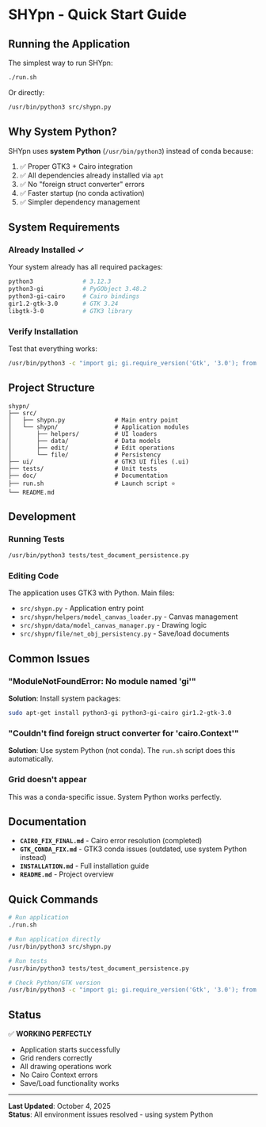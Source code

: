 # SHYpn - Quick Start Guide

## Running the Application

The simplest way to run SHYpn:

```bash
./run.sh
```

Or directly:

```bash
/usr/bin/python3 src/shypn.py
```

## Why System Python?

SHYpn uses **system Python** (`/usr/bin/python3`) instead of conda because:

1. ✅ Proper GTK3 + Cairo integration
2. ✅ All dependencies already installed via `apt`
3. ✅ No "foreign struct converter" errors
4. ✅ Faster startup (no conda activation)
5. ✅ Simpler dependency management

## System Requirements

### Already Installed ✓

Your system already has all required packages:

```bash
python3              # 3.12.3
python3-gi           # PyGObject 3.48.2
python3-gi-cairo     # Cairo bindings
gir1.2-gtk-3.0       # GTK 3.24
libgtk-3-0           # GTK3 library
```

### Verify Installation

Test that everything works:

```bash
/usr/bin/python3 -c "import gi; gi.require_version('Gtk', '3.0'); from gi.repository import Gtk; print('✓ GTK3 works!')"
```

## Project Structure

```
shypn/
├── src/
│   ├── shypn.py              # Main entry point
│   └── shypn/                # Application modules
│       ├── helpers/          # UI loaders
│       ├── data/             # Data models
│       ├── edit/             # Edit operations
│       └── file/             # Persistency
├── ui/                       # GTK3 UI files (.ui)
├── tests/                    # Unit tests
├── doc/                      # Documentation
├── run.sh                    # Launch script ⭐
└── README.md
```

## Development

### Running Tests

```bash
/usr/bin/python3 tests/test_document_persistence.py
```

### Editing Code

The application uses GTK3 with Python. Main files:

- `src/shypn.py` - Application entry point
- `src/shypn/helpers/model_canvas_loader.py` - Canvas management
- `src/shypn/data/model_canvas_manager.py` - Drawing logic
- `src/shypn/file/net_obj_persistency.py` - Save/load documents

## Common Issues

### "ModuleNotFoundError: No module named 'gi'"

**Solution**: Install system packages:

```bash
sudo apt-get install python3-gi python3-gi-cairo gir1.2-gtk-3.0
```

### "Couldn't find foreign struct converter for 'cairo.Context'"

**Solution**: Use system Python (not conda). The `run.sh` script does this automatically.

### Grid doesn't appear

This was a conda-specific issue. System Python works perfectly.

## Documentation

- **`CAIRO_FIX_FINAL.md`** - Cairo error resolution (completed)
- **`GTK_CONDA_FIX.md`** - GTK3 conda issues (outdated, use system Python instead)
- **`INSTALLATION.md`** - Full installation guide
- **`README.md`** - Project overview

## Quick Commands

```bash
# Run application
./run.sh

# Run application directly
/usr/bin/python3 src/shypn.py

# Run tests
/usr/bin/python3 tests/test_document_persistence.py

# Check Python/GTK version
/usr/bin/python3 -c "import gi; gi.require_version('Gtk', '3.0'); from gi.repository import Gtk; print(f'GTK {Gtk.get_major_version()}.{Gtk.get_minor_version()}.{Gtk.get_micro_version()}')"
```

## Status

✅ **WORKING PERFECTLY**

- Application starts successfully
- Grid renders correctly
- All drawing operations work
- No Cairo Context errors
- Save/Load functionality works

---

**Last Updated**: October 4, 2025  
**Status**: All environment issues resolved - using system Python
